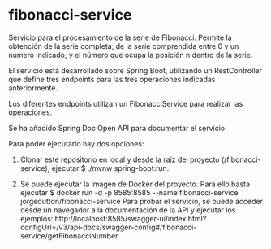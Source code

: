 # fibonacci-service

Servicio para el procesamiento de la serie de Fibonacci. Permite la obtención de la serie completa, de la serie comprendida entre 0 y un número indicado, y el número que ocupa la posición n dentro de la serie.

El servicio está desarrollado sobre Spring Boot, utilizando un RestController que define tres endpoints para las tres operaciones indicadas anteriormente.

Los diferentes endpoints utilizan un FibonacciService para realizar las operaciones.

Se ha añadido Spring Doc Open API para documentar el servicio.

Para poder ejecutarlo hay dos opciones:

1. Clonar este repositorio en local y desde la raíz del proyecto (/fibonacci-service), ejecutar 
      $ ./mvnw spring-boot:run.
      
2. Se puede ejecutar la imagen de Docker del proyecto. Para ello basta ejecutar 
      $ docker run  -d -p 8585:8585 --name fibonacci-service jorgedutton/fibonacci-service
Para probar el servicio, se puede acceder desde un navegador a la documentación de la API y ejecutar los ejemplos:
      http://localhost:8585/swagger-ui/index.html?configUrl=/v3/api-docs/swagger-config#/fibonacci-service/getFibonacciNumber
